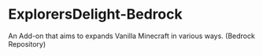 # ExplorersDelight-Bedrock
An Add-on that aims to expands Vanilla Minecraft in various ways. (Bedrock Repository)
